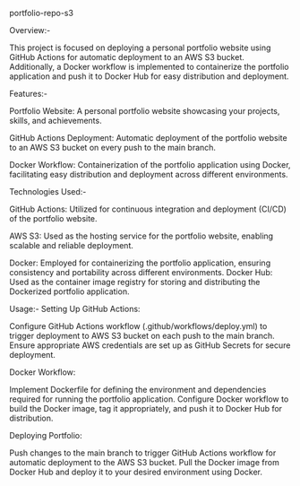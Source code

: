 portfolio-repo-s3


Overview:-

This project is focused on deploying a personal portfolio website using GitHub Actions for automatic deployment to an AWS S3 bucket. Additionally, a Docker workflow is implemented to containerize the portfolio application and push it to Docker Hub for easy distribution and deployment.

Features:-

Portfolio Website: A personal portfolio website showcasing your projects, skills, and achievements.

GitHub Actions Deployment: Automatic deployment of the portfolio website to an AWS S3 bucket on every push to the main branch.

Docker Workflow: Containerization of the portfolio application using Docker, facilitating easy distribution and deployment across different environments.


Technologies Used:-

GitHub Actions: Utilized for continuous integration and deployment (CI/CD) of the portfolio website.

AWS S3: Used as the hosting service for the portfolio website, enabling scalable and reliable deployment.

Docker: Employed for containerizing the portfolio application, ensuring consistency and portability across different environments.
Docker Hub: Used as the container image registry for storing and distributing the Dockerized portfolio application.

Usage:-
Setting Up GitHub Actions:

Configure GitHub Actions workflow (.github/workflows/deploy.yml) to trigger deployment to AWS S3 bucket on each push to the main branch.
Ensure appropriate AWS credentials are set up as GitHub Secrets for secure deployment.

Docker Workflow:

Implement Dockerfile for defining the environment and dependencies required for running the portfolio application.
Configure Docker workflow to build the Docker image, tag it appropriately, and push it to Docker Hub for distribution.

Deploying Portfolio:

Push changes to the main branch to trigger GitHub Actions workflow for automatic deployment to the AWS S3 bucket.
Pull the Docker image from Docker Hub and deploy it to your desired environment using Docker.

